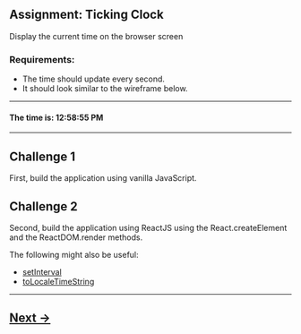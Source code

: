 ## Assignment: Ticking Clock 
Display the current time on the browser screen
### Requirements:
- The time should update every second.
- It should look similar to the wireframe below.

---

#### The time is: 12:58:55 PM

---
## Challenge 1
First, build the application using vanilla JavaScript.

## Challenge 2
Second, build the application using ReactJS using the React.createElement and the ReactDOM.render methods.

The following might also be useful:
- [setInterval](https://developer.mozilla.org/en-US/docs/Web/API/WindowOrWorkerGlobalScope/setInterval)
- [toLocaleTimeString](https://developer.mozilla.org/en-US/docs/Web/JavaScript/Reference/Global_Objects/Date/toLocaleTimeString)

---

## [Next ->](../02.Assignments/02.HelloDojo.md)